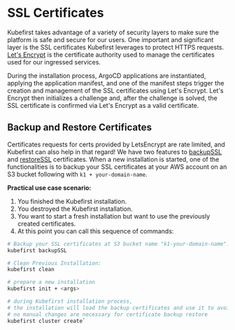 # SSL Certificates

Kubefirst takes advantage of a variety of security layers to make sure the platform is safe and secure for our users. One
important and significant layer is the SSL certificates Kubefirst leverages to protect HTTPS requests. 
[Let's Encrypt](https://letsencrypt.org) is the certificate authority used to manage the certificates used for our
ingressed services.

During the installation process, ArgoCD applications are instantiated, applying the application manifest, and one of the
manifest steps trigger the creation and management of the SSL certificates using Let's Encrypt. Let's Encrypt then 
initializes a challenge and, after the challenge is solved, the SSL certificate is confirmed via Let's Encrypt as a valid
certificate.

## Backup and Restore Certificates

Certificates requests for certs provided by LetsEncrypt are rate limited, and Kubefirst can also help in that regard! We have two features to 
[backupSSL](../tooling/kubefirst-cli.md) and [restoreSSL](../tooling/kubefirst-cli.md) certificates. When a new 
installation is started, one of the functionalities is to backup your SSL certificates at your AWS account on an S3 
bucket following with `k1 + your-domain-name`.

**Practical use case scenario:**

1. You finished the Kubefirst installation.
2. You destroyed the Kubefirst installation.
3. You want to start a fresh installation but want to use the previously created certificates.
4. At this point you can call this sequence of commands: 

```bash
# Backup your SSL certificates at S3 bucket name "k1-your-domain-name":
kubefirst backupSSL

# Clean Previous Installation:
kubefirst clean

# prepare a new installation
kubefirst init + <args>

# during Kubefirst installation process,
# the installation will load the backup certificates and use it to avoid issuing new certificates.
# no manual changes are necessary for certificate backup restore
kubefirst cluster create`
```
